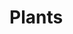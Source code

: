 # Plants

<!-- In 2019 I became a Master Gardener, a program providing intensive horticultural training to individuals who then volunteer in their community.  Gardening is a hobby that has given me much joy!  Plants are fascinating!  Propagation was my favorite class.  While this app is simple, using only one model in the Models, Views, and Controllers file structure.  It does have all seven RESTful routes and full CRUD using Node.js, Mongoose, Express, and EJS.  It can be a basis for a more expanded app to help gardeners keep track of their data when propagating their plants. -->

<!-- •	When a user goes to the /plants route, they will see an index of plants
•	When a user clicks on the name of the plant, they will be taken to the plants’ show page
•	When a user goes to the /plants/new route, they will see a form to create a new plant
•	When a user clicks create, a new plant is added; then the user is redirected to the index page
•	When a user clicks on the delete button, the plant will be deleted
•	When a user clicks on the edit button, the user will see a form to edit an existing plant
•	When a user clicks “edit plant”, the plant is edited; then the user is redirected to the index page -->